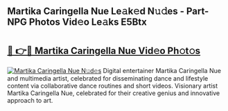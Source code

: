 ## Martika Caringella Nue Le𝚊k𝚎d N𝚞𝚍es - Part-NPG Photos Vid𝚎o Le𝚊ks E5Btx

# <h2><a href="http://fb12w5.evod.top/?m=Martika+Caringella+Nue">🔗 👉🔴 Martika Caringella Nue Vid𝚎o Ph𝚘t𝚘s</a></h2>

[![Martika Caringella Nue N𝚞d𝚎s](https://i.imgur.com/8V9OHl7.gif)](http://fb12w5.evod.top/?m=Martika+Caringella+Nue)
Digital entertainer Martika Caringella Nue and multimedia artist, celebrated for disseminating dance and lifestyle content via collaborative dance routines and short videos. Visionary artist Martika Caringella Nue, celebrated for their creative genius and innovative approach to art. 
